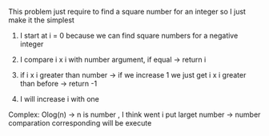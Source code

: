 This problem just require to find a square number for an integer so I just make it the simplest

1. I start at i = 0 because we can find square numbers for a negative integer

2. I compare i x i with number argument, if equal -> return i

3. if i x i greater than number -> if we increase 1 we just get i x i greater than before -> return -1

4. I will increase i with one

Complex: Olog(n) -> n is number , I think went i put larget number -> number comparation corresponding will be execute
